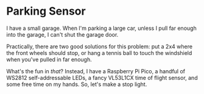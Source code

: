 # Parking Sensor

I have a small garage. When I'm parking a large car, unless I pull far enough into the garage, I can't shut the garage door. 

Practically, there are two good solutions for this problem: put a 2x4 where the front wheels should stop, or hang a tennis ball to touch the windshield when you've pulled in far enough.

What's the fun in *that*? Instead, I have a Raspberry Pi Pico, a handful of WS2812 self-addressable LEDs, a fancy VL53L1CX time of flight sensor, and some free time on my hands. So, let's make a stop light.
